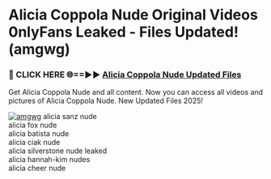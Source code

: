 # Alicia Coppola Nude Original Videos 0nlyFans Leaked - Files Updated! (amgwg)

<h3>🔴 CLICK HERE 🌐==►► <a href="https://tinyurl.com/yrmya6cz" rel="nofollow">Alicia Coppola Nude Updated Files</a></h3>

Get Alicia Coppola Nude and all content. Now you can access all videos and pictures of Alicia Coppola Nude. New Updated Files 2025!

[![amgwg](https://i.imgur.com/FMdXYCs.gif)](https://tinyurl.com/yrmya6cz)
alicia sanz nude<br>
alicia fox nude<br>
alicia batista nude<br>
alicia ciak nude<br>
alicia silverstone nude leaked<br>
alicia hannah-kim nudes<br>
alicia cheer nude